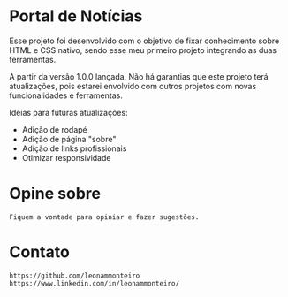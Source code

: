 # Portal de Notícias

Esse projeto foi desenvolvido com o objetivo de fixar conhecimento
sobre HTML e CSS nativo, sendo esse meu primeiro projeto integrando as duas ferramentas.

A partir da versão 1.0.0 lançada, Não há garantias que este projeto terá
atualizações, pois estarei envolvido com outros projetos com novas funcionalidades e
ferramentas.

Ideias para futuras atualizações:

- Adição de rodapé
- Adição de página "sobre"
- Adição de links profissionais
- Otimizar responsividade

# Opine sobre

    Fiquem a vontade para opiniar e fazer sugestões.

# Contato

    https://github.com/leonammonteiro
    https://www.linkedin.com/in/leonammonteiro/
